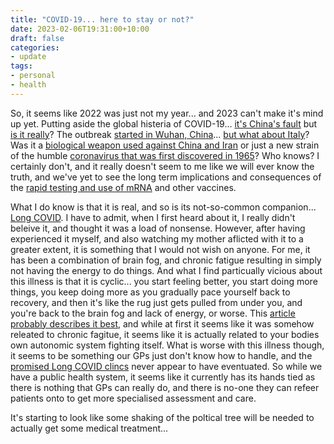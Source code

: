```yaml
---
title: "COVID-19... here to stay or not?"
date: 2023-02-06T19:31:00+10:00
draft: false
categories:
- update
tags:
- personal
- health
---
```


So, it seems like 2022 was just not my year... and 2023 can't make it's mind up yet. Putting aside the global histeria of COVID-19... [it's China's fault](https://www.washingtonpost.com/opinions/letters-to-the-editor/china-is-clearly-to-blame-for-the-global-pandemic/2021/09/03/c5204c42-0c0a-11ec-a7c8-61bb7b3bf628_story.html) but [is it really](https://theintercept.com/2021/09/09/covid-origins-gain-of-function-research/)? The outbreak [started in Wuhan, China](https://www.who.int/news/item/27-04-2020-who-timeline---covid-19)... [but what about Italy](https://www.globaltimes.cn/content/1209646.shtml)? Was it a [biological weapon used against China and Iran](https://www.ncbi.nlm.nih.gov/pmc/articles/PMC8300139/) or just a new strain of the humble [coronavirus that was first discovered in 1965](https://www.webmd.com/covid/coronavirus-history)? Who knows? I certainly don't, and it really doesn't seem to me like we will ever know the truth, and we've yet to see the long term implications and consequences of the [rapid testing and use of mRNA](https://www.tandfonline.com/doi/pdf/10.1080/15265161.2020.1763696) and other vaccines.

What I do know is that it is real, and so is its not-so-common companion... [Long  COVID](https://www.abc.net.au/news/health/2022-11-25/long-covid-subtypes-treatment-disease-condition-heart-symptoms/101652610). I have to admit, when I first heard about it, I really didn't beleive it, and thought it was a load of nonsense. However, after having experienced it myself, and also watching my mother aflicted with it to a greater extent, it is something that I would not wish on anyone. For me, it has been a combination of brain fog, and chronic fatigue resulting in simply not having the energy to do things. And what I find particually vicious about this illness is that it is cyclic... you start feeling better, you start doing more things, you keep doing more as you gradually pace yourself back to recovery, and then it's like the rug just gets pulled from under you, and you're back to the brain fog and lack of energy, or worse. This [article probably describes it best](https://www.abc.net.au/news/2022-12-19/long-covid-symptoms-treatment-recovery/101751410), and while at first it seems like it was somehow releated to chronic fagitue, it seems like it is actually related to your bodies own autonomic system fighting itself. What is worse with this illness though, it seems to be something our GPs just don't know how to handle, and the [promised Long COVID clincs](https://www1.racgp.org.au/newsgp/clinical/long-covid-clinics-likely-to-be-required-across-th) never appear to have eventuated. So while we have a public health system, it seems like it currently has its hands tied as there is nothing that GPs can really do, and there is no-one they can refeer patients onto to get more specialised assessment and care. 

It's starting to look like some shaking of the poltical tree will be needed to actually get some medical treatment... 
